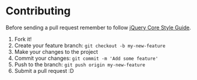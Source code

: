# Contributing

Before sending a pull request remember to follow [jQuery Core Style Guide](http://contribute.jquery.org/style-guide/js/).

1. Fork it!
2. Create your feature branch: `git checkout -b my-new-feature`
3. Make your changes to the project
4. Commit your changes: `git commit -m 'Add some feature'`
5. Push to the branch: `git push origin my-new-feature`
6. Submit a pull request :D
